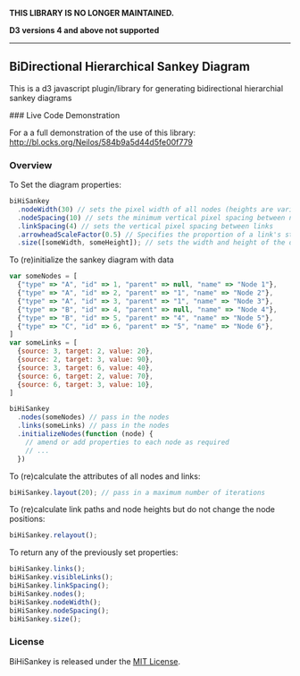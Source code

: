 
**THIS LIBRARY IS NO LONGER MAINTAINED.**

**D3 versions 4 and above not supported**

----


## BiDirectional Hierarchical Sankey Diagram

This is a d3 javascript plugin/library for generating bidirectional hierarchial sankey diagrams

### Live Code Demonstration

For a a full demonstration of the use of this library:
http://bl.ocks.org/Neilos/584b9a5d44d5fe00f779


### Overview

To Set the diagram properties:
```javascript
biHiSankey
  .nodeWidth(30) // sets the pixel width of all nodes (heights are variable, widths are fixed)
  .nodeSpacing(10) // sets the minimum vertical pixel spacing between nodes
  .linkSpacing(4) // sets the vertical pixel spacing between links
  .arrowheadScaleFactor(0.5) // Specifies the proportion of a link's stroke width that should be allowed for the marker at the end of the link e.g. an arrow
  .size([someWidth, someHeight]); // sets the width and height of the diagram in pixels
```

To (re)initialize the sankey diagram with data
```javascript
var someNodes = [
  {"type" => "A", "id" => 1, "parent" => null, "name" => "Node 1"},
  {"type" => "A", "id" => 2, "parent" => "1", "name" => "Node 2"},
  {"type" => "A", "id" => 3, "parent" => "1", "name" => "Node 3"},
  {"type" => "B", "id" => 4, "parent" => null, "name" => "Node 4"},
  {"type" => "B", "id" => 5, "parent" => "4", "name" => "Node 5"},
  {"type" => "C", "id" => 6, "parent" => "5", "name" => "Node 6"},
]
var someLinks = [
  {source: 3, target: 2, value: 20},
  {source: 2, target: 3, value: 90},
  {source: 3, target: 6, value: 40},
  {source: 6, target: 2, value: 70},
  {source: 6, target: 3, value: 10},
]

biHiSankey
  .nodes(someNodes) // pass in the nodes
  .links(someLinks) // pass in the nodes
  .initializeNodes(function (node) {
    // amend or add properties to each node as required
    // ...
  })
```

To (re)calculate the attributes of all nodes and links:
```javascript
biHiSankey.layout(20); // pass in a maximum number of iterations
```

To (re)calculate link paths and node heights but do not change the node positions:
```javascript
biHiSankey.relayout();

```

To return any of the previously set properties:
```javascript
biHiSankey.links();
biHiSankey.visibleLinks();
biHiSankey.linkSpacing();
biHiSankey.nodes();
biHiSankey.nodeWidth();
biHiSankey.nodeSpacing();
biHiSankey.size();
```

### License

BiHiSankey is released under the [MIT License](http://opensource.org/licenses/MIT).
